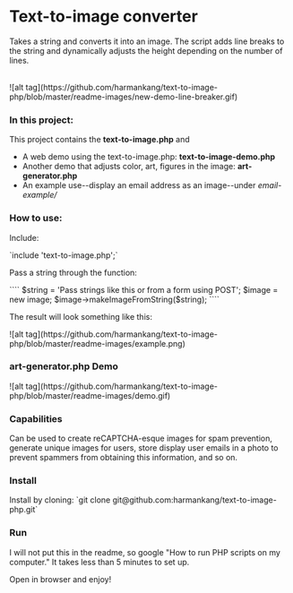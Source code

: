 



<h1>Text-to-image converter</h1>
<p>Takes a string and converts it into an image. The script adds line breaks to the string and dynamically adjusts the height depending on the number of lines.</p>
<br>
![alt tag](https://github.com/harmankang/text-to-image-php/blob/master/readme-images/new-demo-line-breaker.gif)

<h3>In this project:</h3>
<p>This project contains the <strong>text-to-image.php</strong> and</p>
<ul>
<li>A web demo using the text-to-image.php: <strong>text-to-image-demo.php</strong></li>
<li>Another demo that adjusts color, art, figures in the image: <strong>art-generator.php</strong></li>
<li>An example use--display an email address as an image--under <em>email-example/</em></li>
</ul>

<h3>How to use:</h3>
<p>Include: </p>
`include 'text-to-image.php';`
<p>Pass a string through the function:</p>
  ````
  $string = 'Pass strings like this or from a form using POST';
  $image = new image;
  $image->makeImageFromString($string);
  ````
 <p>The result will look something like this:</p>
![alt tag](https://github.com/harmankang/text-to-image-php/blob/master/readme-images/example.png)

<br>

<h3>art-generator.php Demo</h3>
![alt tag](https://github.com/harmankang/text-to-image-php/blob/master/readme-images/demo.gif)

<h3>Capabilities</h3>
<p>Can be used to create reCAPTCHA-esque images for spam prevention, generate unique images for users, store display user emails in a photo to prevent spammers from obtaining this information, and so on.</p>

<h3>Install</h3>
Install by cloning: `git clone git@github.com:harmankang/text-to-image-php.git`
<br>
<h3>Run</h3>
<p>I will not put this in the readme, so google "How to run PHP scripts on my computer." It takes less than 5 minutes to set up.</p>
<p>Open in browser and enjoy!</p>







